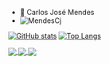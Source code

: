- 👋 Carlos José Mendes
- <img src="https://komarev.com/ghpvc/?username=MendesCJ&color=green" alt="MendesCj" /> 
<!---- 👀 I’m interested in ...
- 🌱 I’m currently learning ...
- 💞️ I’m looking to collaborate on ...
- 📫 How to reach me ...
--->

[![GitHub stats](https://github-readme-stats.vercel.app/api?username=MendesCJ&?count_private=true&show_icons=True&theme=dark)](https://github.com/MendesCJ/github-readme-stats)
[![Top Langs](https://github-readme-stats.vercel.app/api/top-langs/?username=MendesCJ&theme=dark)](https://github.com/MendesCJ/github-readme-stats)

<a href="https://github.com/MendesCJ/Snake">
  <img align="center" src="https://github-readme-stats.vercel.app/api/pin/?username=MendesCJ&theme=dark&repo=Snake" />
</a>
<a href="https://github.com/MendesCJ/Caca-Niqueis">
  <img align="center" src="https://github-readme-stats.vercel.app/api/pin/?username=MendesCJ&&theme=dark&repo=Caca-Niqueis" />
</a>
<a href="https://github.com/MendesCJ/Equacoes_Lineares">
  <img align="center" src="https://github-readme-stats.vercel.app/api/pin/?username=MendesCJ&&theme=dark&repo=Equacoes_Lineares" />
</a>



